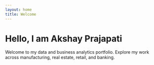 ```yaml
---
layout: home
title: Welcome
---
```


# Hello, I am Akshay Prajapati

Welcome to my data and business analytics portfolio. Explore my work across manufacturing, real estate, retail, and banking.
